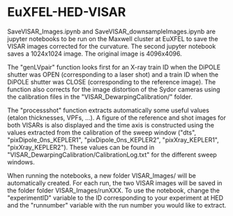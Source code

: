 # EuXFEL-HED-VISAR

SaveVISAR_Images.ipynb and SaveVISAR_downsampleImages.ipynb are jupyter notebooks to be run on the Maxwell cluster at EuXFEL to save the VISAR images corrected for the curvature. The second jupyter notebook saves a 1024x1024 image. The original image is 4096x4096.

The "genLVpair" function looks first for an X-ray train ID when the DiPOLE shutter was OPEN (corresponding to a laser shot) and a train ID  when the DiPOLE shutter was CLOSE (corresponding to the reference image). The function also corrects for the image distortion of the Sydor cameras using the calibration files in the "VISAR_DewarpingCalibration/" folder. 

The "processshot" function extracts automatically some useful values (etalon thicknesses, VPFs, ...). A figure of the reference and shot images for both VISARs is also displayed and the time axis is constructed using the values extracted from the calibration of the sweep window ("dts", "pixDipole_0ns_KEPLER1", "pixDipole_0ns_KEPLER2", "pixXray_KEPLER1", "pixXray_KEPLER2"). These values can be found in "VISAR_DewarpingCalibration/CalibrationLog.txt" for the different sweep windows.

When running the notebooks, a new folder VISAR_Images/ will be automatically created. For each run, the two VISAR images will be saved in the folder folder VISAR_Images/runXXX.
To use the notebook, change the "experimentID" variable to the ID corresponding to your experiment at HED and the "runnumber" variable with the run number you would like to extract. 

